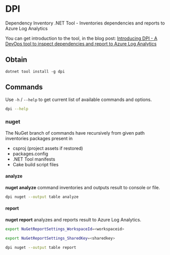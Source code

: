 # DPI

Dependency Inventory .NET Tool - Inventories dependencies and reports to Azure Log Analytics

You can get introduction to the tool, in the blog post: [Introducing DPI - A DevOps tool to inspect dependencies and report to Azure Log Analytics](https://www.devlead.se/posts/2021/2021-03-20-introducing-dpi)

## Obtain

`dotnet tool install -g dpi`

## Commands

Use `-h` / `--help` to get current list of available commands and options.

```bash
dpi --help
```

### nuget

The NuGet branch of commands have recursively from given path inventories packages present in

* csproj (project assets if restored)
* packages.config
* .NET Tool manifests
* Cake build script files

#### analyze

**nuget analyze** command inventories and outputs result to console or file.

```bash
dpi nuget --output table analyze
```

#### report

**nuget report** analyzes and reports result to Azure Log Analytics.

```bash
export NuGetReportSettings_WorkspaceId=<workspaceid>

export NuGetReportSettings_SharedKey=<sharedkey>

dpi nuget --output table report
```

